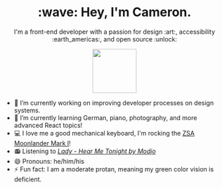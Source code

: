 <h1 align="center">:wave: Hey, I'm Cameron.</h1>
<p align="center">I'm a front-end developer with a passion for design :art:, accessibility :earth_americas:, and open source :unlock:</p>

<p align="center">
  <img height="100px" width="auto" src="https://github.com/cadomac/cadomac/assets/12107773/49067765-ed67-4b5b-8529-267b2dcd5ff4" />
</p>

- :rocket: I’m currently working on improving developer processes on design systems.
- 🌱 I’m currently learning German, piano, photography, and more advanced React topics!
- :computer: I love me a good mechanical keyboard, I'm rocking the [ZSA Moonlander Mark I](https://www.zsa.io/moonlander/)!
- :radio: Listening to [*Lady - Hear Me Tonight by Modjo*](https://youtu.be/MR3uP7IYz44)
- 😄 Pronouns: he/him/his
- ⚡ Fun fact: I am a moderate protan, meaning my green color vision is deficient.


<!--
**cadomac/cadomac** is a ✨ _special_ ✨ repository because its `README.md` (this file) appears on your GitHub profile.

Here are some ideas to get you started:

- 🔭 I’m currently working on ...
- 🌱 I’m currently learning ...
- 👯 I’m looking to collaborate on ...
- 🤔 I’m looking for help with ...
- 💬 Ask me about ...
- 📫 How to reach me: ...
- 😄 Pronouns: ...
- ⚡ Fun fact: ...
-->
